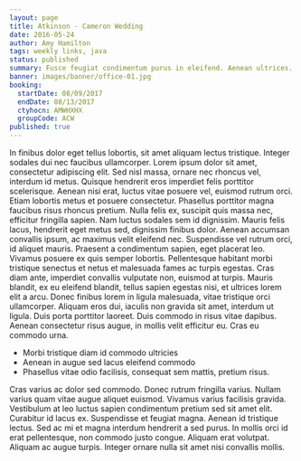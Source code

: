 ```yaml
---
layout: page
title: Atkinson - Cameron Wedding
date: 2016-05-24
author: Amy Hamilton
tags: weekly links, java
status: published
summary: Fusce feugiat condimentum purus in eleifend. Aenean ultrices.
banner: images/banner/office-01.jpg
booking:
  startDate: 08/09/2017
  endDate: 08/13/2017
  ctyhocn: AMWHXHX
  groupCode: ACW
published: true
---
```

In finibus dolor eget tellus lobortis, sit amet aliquam lectus tristique. Integer sodales dui nec faucibus ullamcorper. Lorem ipsum dolor sit amet, consectetur adipiscing elit. Sed nisl massa, ornare nec rhoncus vel, interdum id metus. Quisque hendrerit eros imperdiet felis porttitor scelerisque. Aenean nisi erat, luctus vitae posuere vel, euismod rutrum orci. Etiam lobortis metus et posuere consectetur. Phasellus porttitor magna faucibus risus rhoncus pretium. Nulla felis ex, suscipit quis massa nec, efficitur fringilla sapien. Nam luctus sodales sem id dignissim. Mauris felis lacus, hendrerit eget metus sed, dignissim finibus dolor. Aenean accumsan convallis ipsum, ac maximus velit eleifend nec. Suspendisse vel rutrum orci, id aliquet mauris. Praesent a condimentum sapien, eget placerat leo. Vivamus posuere ex quis semper lobortis.
Pellentesque habitant morbi tristique senectus et netus et malesuada fames ac turpis egestas. Cras diam ante, imperdiet convallis vulputate non, euismod at turpis. Mauris blandit, ex eu eleifend blandit, tellus sapien egestas nisi, et ultrices lorem elit a arcu. Donec finibus lorem in ligula malesuada, vitae tristique orci ullamcorper. Aliquam eros dui, iaculis non gravida sit amet, interdum ut ligula. Duis porta porttitor laoreet. Duis commodo in risus vitae dapibus. Aenean consectetur risus augue, in mollis velit efficitur eu. Cras eu commodo urna.

* Morbi tristique diam id commodo ultricies
* Aenean in augue sed lacus eleifend commodo
* Phasellus vitae odio facilisis, consequat sem mattis, pretium risus.

Cras varius ac dolor sed commodo. Donec rutrum fringilla varius. Nullam varius quam vitae augue aliquet euismod. Vivamus varius facilisis gravida. Vestibulum at leo luctus sapien condimentum pretium sed sit amet elit. Curabitur id lacus ex. Suspendisse et feugiat magna. Aenean id tristique lectus. Sed ac mi et magna interdum hendrerit a sed purus. In mollis orci id erat pellentesque, non commodo justo congue. Aliquam erat volutpat. Aliquam ac augue turpis. Integer ornare nulla sit amet nisi convallis mollis.
